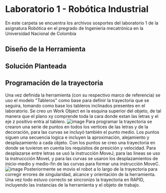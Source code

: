 # Laboratorio 1 - Robótica Industrial
En este carpeta se encuentra los archivos sosportes del laboratorio 1 de la asignatura Robótica en el pregrado de Ingeniería mecatrónica en la Universidad Nacional de Colombia
## Diseño de la Herramienta



## Solución Planteada

## Programación de la trayectoria
Una vez definida la herramienta (con su respectivo marco de referencia) se uso el modelo "Tableros" como base para definir la trayectoria que se seguira, tomando como base los tableros inclinados presentes en el laboratorio. Se creo un Work Object en la esquina superior del objeto, de tal manera que el plano xy comprende toda la cara donde estan las letras y el eje z positivo entra al tablero.
![image](https://github.com/jlbegambrer/Robotic-Laboratory-2023-2/assets/72324507/fbd731e3-8634-463a-ae55-d11840091d9c)
Para programar la trayectoria se crearon una serie de puntos en todos los vertices de las letras y de la decoración, para las curvas se incluyó también el punto medio. Los puntos siguen una secuencia logica e incluyen la aproximación, alejamiento y desplazamiento a cada objeto. Con los puntos se creo una trayectoria en donde se tuvieron en cuenta los requisitos de presición y velocidad. Para desplazarse entre letras se usó la instrucción MoveJ, para las lineas se uso la instruccción MoveL y para las curvas se usaron los desplazamientos de inicio-medio y medio-fin de las curvas para formar una instrucción MoveC.
![image](https://github.com/jlbegambrer/Robotic-Laboratory-2023-2/assets/72324507/2e6930e8-2870-413f-b0a1-a0f0a04bc7f8)
Posteriormente se movio el robot a lo largo de la trayectoria para corregir errores de singularidad, alcance y orientación de la herramienta. Una vez todo estuvo correcto se sincronizo la trayectoria en RAPID, incluyendo las instancias de la herramienta y el objeto de trabajo.
